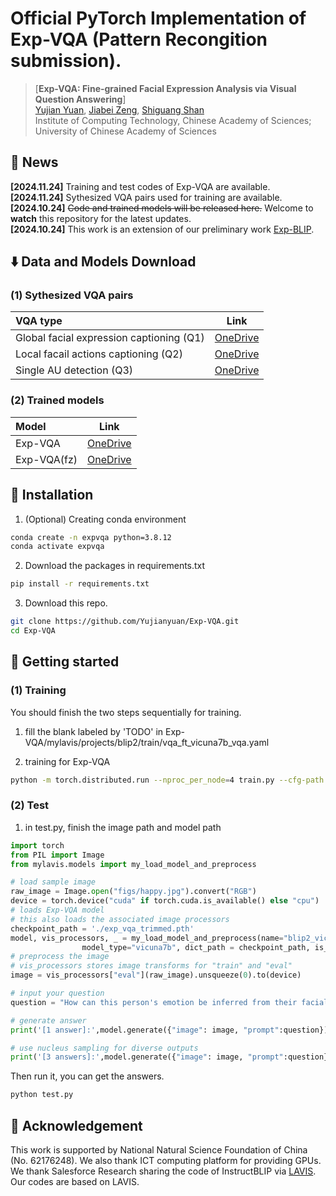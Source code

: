 # Official PyTorch Implementation of Exp-VQA (Pattern Recongition submission).

> [**Exp-VQA: Fine-grained Facial Expression Analysis via Visual Question Answering**]<br>
> [Yujian Yuan](https://vipl.ict.ac.cn/edu/student/master/202210/t20221019_123529.html), [Jiabei Zeng](https://vipl.ict.ac.cn/edu/teacher/mastersupvisor/202205/t20220517_35778.html), [Shiguang Shan](https://scholar.google.com/citations?user=Vkzd7MIAAAAJ&hl=zh-CN)<br>Institute of Computing Technology, Chinese Academy of Sciences;
 University of Chinese Academy of Sciences



## 📰 News

**[2024.11.24]** Training and test codes of Exp-VQA are available. <br>
**[2024.11.24]** Sythesized VQA pairs used for training are available. <br>
**[2024.10.24]** ~~Code and trained models will be released here.~~ Welcome to **watch** this repository for the latest updates. <br>
**[2024.10.24]** This work is an extension of our preliminary work [Exp-BLIP](https://github.com/Yujianyuan/Exp-BLIP).


## ⬇️ Data and Models Download


### <div id="custom-id">(1) Sythesized VQA pairs</div>
| VQA type                         |                                                    Link                                                    |
|:------------------------------------|:-------------------------------------------------------------------------------------------------------:| 
| Global facial expression captioning (Q1)    					   |     [OneDrive](https://1drv.ms/u/c/911439f8f8607bd9/EVmcitRwqihDuDcPUopvNccBOUcxW6CYFcYGcy9K0sn6BQ?e=gzWrA0)|
| Local facail actions captioning (Q2)                   |     [OneDrive](https://1drv.ms/u/c/911439f8f8607bd9/EaL_izsHY6lHjzaKoEb-_y4BBOu73rJLVGBD2IGhJftIQA?e=ieXgEN)   |
| Single AU detection (Q3)          |     [OneDrive](https://1drv.ms/u/c/911439f8f8607bd9/EdRcpUjKadVEpMGH14Lm1NQBpue5JO3k8aXC1ggocF7dig?e=Jg9qhl)    | 


<a name="text"></a>
### (2) Trained models
| Model                         |                                                    Link                                                    |
|:------------------------------------|:-------------------------------------------------------------------------------------------------------:| 
| Exp-VQA    			|     [OneDrive](https://1drv.ms/u/c/911439f8f8607bd9/ET9CKYzE2aVLtPG1i12lIwIBCtfg7RkuCAQe3Jv8x7f1iA?e=Y1J6xu)|
| Exp-VQA(fz)             |     [OneDrive](https://1drv.ms/u/c/911439f8f8607bd9/EZLg4kUnqiNPpyuFFxko_nEB4MWSP2zku8go9nZRczkbDw?e=xbH3UD)    |


## 🔨 Installation

1. (Optional) Creating conda environment

```bash
conda create -n expvqa python=3.8.12
conda activate expvqa
```

2. Download the packages in requirements.txt 

```bash
pip install -r requirements.txt 
```

3. Download this repo. 
```bash
git clone https://github.com/Yujianyuan/Exp-VQA.git
cd Exp-VQA
```

## 🚀 Getting started

### (1) Training

You should finish the two steps sequentially for training.

1. fill the blank labeled by 'TODO' in Exp-VQA/mylavis/projects/blip2/train/vqa_ft_vicuna7b_vqa.yaml

2. training for Exp-VQA
```bash
python -m torch.distributed.run --nproc_per_node=4 train.py --cfg-path mylavis/projects/blip2/train/vqa_ft_vicuna7b_vqa.yaml
```
### (2) Test

1. in test.py, finish the image path and model path
```python
import torch
from PIL import Image
from mylavis.models import my_load_model_and_preprocess

# load sample image
raw_image = Image.open("figs/happy.jpg").convert("RGB")
device = torch.device("cuda" if torch.cuda.is_available() else "cpu")
# loads Exp-VQA model
# this also loads the associated image processors
checkpoint_path = './exp_vqa_trimmed.pth'
model, vis_processors, _ = my_load_model_and_preprocess(name="blip2_vicuna_instruct",
                model_type="vicuna7b", dict_path = checkpoint_path, is_eval=True, device=device)
# preprocess the image
# vis_processors stores image transforms for "train" and "eval" 
image = vis_processors["eval"](raw_image).unsqueeze(0).to(device)

# input your question
question = "How can this person's emotion be inferred from their facial actions?"

# generate answer
print('[1 answer]:',model.generate({"image": image, "prompt":question}))

# use nucleus sampling for diverse outputs 
print('[3 answers]:',model.generate({"image": image, "prompt":question}, use_nucleus_sampling=True, num_captions=3))
```
Then run it, you can get the answers.
```bash
python test.py
```



## 🤝 Acknowledgement
This work is supported by National Natural Science Foundation of China (No. 62176248). We also thank ICT computing platform for providing GPUs. We thank Salesforce Research sharing the code of InstructBLIP via [LAVIS](https://github.com/salesforce/LAVIS). Our codes are based on LAVIS.




